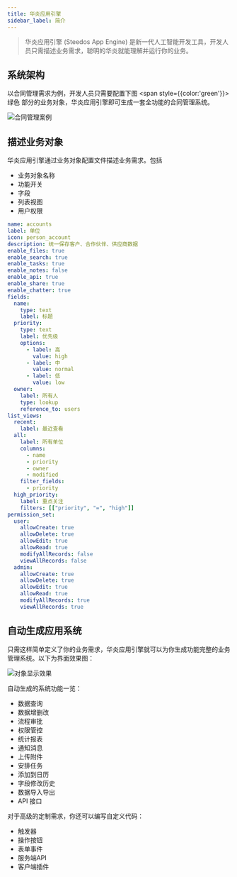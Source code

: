 ```yaml
---
title: 华炎应用引擎
sidebar_label: 简介
---
```


> 华炎应用引擎 (Steedos App Engine) 是新一代人工智能开发工具，开发人员只需描述业务需求，聪明的华炎就能理解并运行你的业务。

## 系统架构

以合同管理需求为例，开发人员只需要配置下图 <span style={{color:'green'}}>绿色</span> 部分的业务对象，华炎应用引擎即可生成一套全功能的合同管理系统。

![合同管理案例](/assets/platform/engine-overview.png)

## 描述业务对象

华炎应用引擎通过业务对象配置文件描述业务需求。包括

- 业务对象名称
- 功能开关
- 字段
- 列表视图
- 用户权限

```yaml
name: accounts
label: 单位
icon: person_account
description: 统一保存客户、合作伙伴、供应商数据
enable_files: true
enable_search: true
enable_tasks: true
enable_notes: false
enable_api: true
enable_share: true
enable_chatter: true
fields:
  name: 
    type: text
    label: 标题 
  priority:
    type: text
    label: 优先级
    options:
      - label: 高
        value: high
      - label: 中
        value: normal
      - label: 低
        value: low
  owner:
    label: 所有人
    type: lookup
    reference_to: users
list_views:
  recent:
    label: 最近查看
  all:
    label: 所有单位
    columns:
      - name
      - priority
      - owner
      - modified
    filter_fields:
      - priority
  high_priority:
    label: 重点关注
    filters: [["priority", "=", "high"]]
permission_set:
  user:
    allowCreate: true
    allowDelete: true
    allowEdit: true
    allowRead: true
    modifyAllRecords: false
    viewAllRecords: false
  admin:
    allowCreate: true
    allowDelete: true
    allowEdit: true
    allowRead: true
    modifyAllRecords: true
    viewAllRecords: true
```

## 自动生成应用系统

只需这样简单定义了你的业务需求，华炎应用引擎就可以为你生成功能完整的业务管理系统。以下为界面效果图：

![对象显示效果](/assets/object_guide.png#bordered)

自动生成的系统功能一览：

- 数据查询
- 数据增删改
- 流程审批
- 权限管控
- 统计报表
- 通知消息
- 上传附件
- 安排任务
- 添加到日历
- 字段修改历史
- 数据导入导出
- API 接口

对于高级的定制需求，你还可以编写自定义代码：

- 触发器
- 操作按钮
- 表单事件
- 服务端API
- 客户端插件

